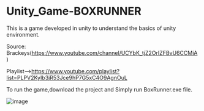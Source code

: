 # Unity_Game-BOXRUNNER
This is a game developed in unity to understand the basics of unity environment. 

Source:
Brackeys(https://www.youtube.com/channel/UCYbK_tjZ2OrIZFBvU6CCMiA)

Playlist-->https://www.youtube.com/playlist?list=PLPV2KyIb3jR53Jce9hP7G5xC4O9AgnOuL

To run the game,download the project and Simply run BoxRunner.exe file.

![image](https://user-images.githubusercontent.com/36453230/97415566-6c86e500-192b-11eb-8127-d85f1b1ad61f.png)
